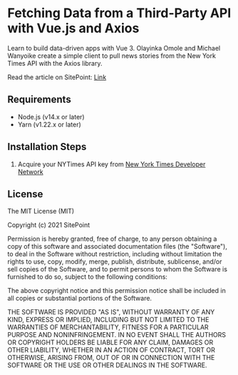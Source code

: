 # Fetching Data from a Third-Party API with Vue.js and Axios

Learn to build data-driven apps with Vue 3. Olayinka Omole and Michael Wanyoike create a simple client to pull news stories from the New York Times API with the Axios library.

Read the article on SitePoint: [Link](https://www.sitepoint.com/fetching-data-third-party-api-vue-axios/)

## Requirements

- Node.js (v14.x or later)
- Yarn (v1.22.x or later)

## Installation Steps

1. Acquire your NYTimes API key from [New York Times Developer Network](https://developer.nytimes.com)

## License

The MIT License (MIT)

Copyright (c) 2021 SitePoint

Permission is hereby granted, free of charge, to any person obtaining a copy of this software and associated documentation files (the "Software"), to deal in the Software without restriction, including without limitation the rights to use, copy, modify, merge, publish, distribute, sublicense, and/or sell copies of the Software, and to permit persons to whom the Software is furnished to do so, subject to the following conditions:

The above copyright notice and this permission notice shall be included in all copies or substantial portions of the Software.

THE SOFTWARE IS PROVIDED "AS IS", WITHOUT WARRANTY OF ANY KIND, EXPRESS OR IMPLIED, INCLUDING BUT NOT LIMITED TO THE WARRANTIES OF MERCHANTABILITY, FITNESS FOR A PARTICULAR PURPOSE AND NONINFRINGEMENT. IN NO EVENT SHALL THE AUTHORS OR COPYRIGHT HOLDERS BE LIABLE FOR ANY CLAIM, DAMAGES OR OTHER LIABILITY, WHETHER IN AN ACTION OF CONTRACT, TORT OR OTHERWISE, ARISING FROM, OUT OF OR IN CONNECTION WITH THE SOFTWARE OR THE USE OR OTHER DEALINGS IN THE SOFTWARE.
